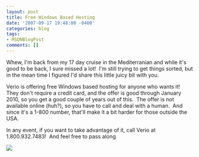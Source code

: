 ```yaml
---
layout: post
title: Free Windows Based Hosting
date: '2007-09-17 19:48:00 -0400'
categories: blog
tags:
- MSDNBlogPost
comments: []
---
```


Whew, I'm back from my 17 day cruise in the Mediterranian and while it's good to be back, I sure missed a lot!  I'm still trying to get things sorted, but in the mean time I figured I'd share this little juicy bit with you.

Verio is offering free Windows based hosting for anyone who wants it!  They don't require a credit card, and the offer is good through January 2010, so you get a good couple of years out of this.  The offer is not available online (huh?), so you have to call and deal with a human.  And since it's a 1-800 number, that'll make it a bit harder for those outside the USA.

In any event, if you want to take advantage of it, call Verio at 1.800.932.7483!  And feel free to pass along

![](http://blogs.msdn.com/aggbug.aspx?PostID=4965937)